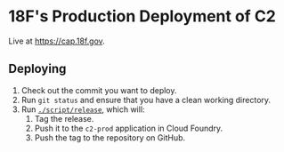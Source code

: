 # 18F's Production Deployment of C2

Live at https://cap.18f.gov.

## Deploying

1. Check out the commit you want to deploy.
1. Run `git status` and ensure that you have a clean working directory.
1. Run [`./script/release`](../script/release), which will:
    1. Tag the release.
    1. Push it to the `c2-prod` application in Cloud Foundry.
    1. Push the tag to the repository on GitHub.
